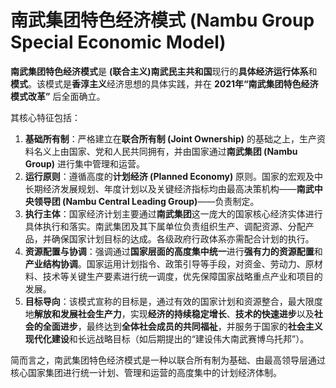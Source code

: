 # 南武集团特色经济模式 (Nambu Group Special Economic Model)

**南武集团特色经济模式**是 **(联合主义)南武民主共和国**现行的**具体经济运行体系**和**模式**。该模式是**香淳主义**经济思想的具体实践，并在 **2021年“南武集团特色经济模式改革”** 后全面确立。

其核心特征包括：

1.  **基础所有制**：严格建立在**联合所有制 (Joint Ownership)** 的基础之上，生产资料名义上由国家、党和人民共同拥有，并由国家通过**南武集团 (Nambu Group)** 进行集中管理和运营。
2.  **运行原则**：遵循高度的**计划经济 (Planned Economy)** 原则。国家的宏观及中长期经济发展规划、年度计划以及关键经济指标均由最高决策机构——**南武中央领导团 (Nambu Central Leading Group)**——负责制定。
3.  **执行主体**：国家经济计划主要通过**南武集团**这一庞大的国家核心经济实体进行具体执行和落实。南武集团及其下属单位负责组织生产、调配资源、分配产品，并确保国家计划目标的达成。各级政府行政体系亦需配合计划的执行。
4.  **资源配置与协调**：强调通过**国家层面的高度集中统一**进行**强有力的资源配置**和**产业结构协调**。国家运用计划指令、政策引导等手段，对资金、劳动力、原材料、技术等关键生产要素进行统一调度，优先保障国家战略重点产业和项目的发展。
5.  **目标导向**：该模式宣称的目标是，通过有效的国家计划和资源整合，最大限度地**解放和发展社会生产力**，实现**经济的持续稳定增长**、**技术的快速进步**以及**社会的全面进步**，最终达到**全体社会成员的共同福祉**，并服务于国家的**社会主义现代化建设**和长远战略目标（如后期提出的“建设伟大南武赛博乌托邦”）。

简而言之，南武集团特色经济模式是一种以联合所有制为基础、由最高领导层通过核心国家集团进行统一计划、管理和运营的高度集中的计划经济体制。